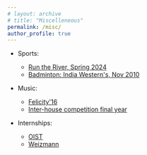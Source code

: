```yaml
---
# layout: archive
# title: "Miscelleneous"
permalink: /misc/
author_profile: true
---
```


* Sports:
   * [Run the River, Spring 2024](http://kushagra06.github.io/images/run-the-river.jpg)
   * [Badminton: India Western's, Nov 2010](http://kushagra06.github.io/images/badminton.jpeg)

* Music:
  * [Felicity'16](http://kushagra06.github.io/images/guitar.png)
  * [Inter-house competition final year](http://kushagra06.github.io/images/tabla.jpg) 

* Internships:
  * [OIST](http://kushagra06.github.io/images/oist.jpeg)
  * [Weizmann](http://kushagra06.github.io/images/wis.jpg) 



<!-- * As a kid and teenager, I enjoyed playing badminton. I represented my state Rajasthan in the under-14 age group category at the national championship held in Pune, India. [Here's](http://kushagra06.github.io/images/badminton.jpeg) a blurry picture.

* I tried learning Tabla for some time as an early teen. I learned it for a couple of years but never became very good at it. Although, I played it from time to time. [Here's](http://kushagra06.github.io/images/tabla.jpg) a picture from college days. I also [tried](http://kushagra06.github.io/images/guitar.png) my hands at guitar. Didn't do particularly well with that either.

* During university days, I was involved with Asha Kiran for a while. It's a school run by IIIT students for kids from nearby slums. (Asha Kiran translates to *A ray of hope*). I taught science and math to middle school kids and realized I enjoy teaching and later became a TA for various university courses as well.

* Some of my most memorable and rewarding experiences have been during my internships at Weizmann Institute of Science in Rehovot, Israel and Okinawa Institute of Science and Technology in Okinawa, Japan. Apart from learning to do research and doing research, I met some very talented people from all over the world and made new friends. [Here's](http://kushagra06.github.io/images/oist.jpeg) a picture from OIST and [here's](http://kushagra06.github.io/images/wis.jpg) one from WIS. -->

<!-- * I have a street named after my last name. =) -->
